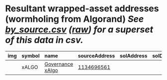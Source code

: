 
Resultant wrapped-asset addresses (wormholing from Algorand)
_See [by_source.csv](by_source.csv) ([raw](https://raw.githubusercontent.com/certusone/wormhole-token-list/main/content/by_source.csv)) for a superset of this data in csv._
=========================================================================
  
| img   | symbol   | name                                               | sourceAddress                                             | solAddress   | solDecimals   | solMarkets   | ethAddress   | ethDecimals   | ethMarkets   | terraAddress   | terraDecimals   | terraMarkets   | bscAddress                                                                                                           |   bscDecimals | bscMarkets                                      | maticAddress   | maticDecimals   | maticMarkets   | avaxAddress   | avaxDecimals   | avaxMarkets   | oasisAddress   | oasisDecimals   | oasisMarkets   | auroraAddress   | auroraDecimals   | auroraMarkets   | ftmAddress   | ftmDecimals   | ftmMarkets   | karuraAddress   | karuraDecimals   | karuraMarkets   | acalaAddress   | acalaDecimals   | acalaMarkets   | klaytnAddress   | klaytnDecimals   | klaytnMarkets   | celoAddress   | celoDecimals   | celoMarkets   | nearAddress   | nearDecimals   | nearMarkets   | moonbeamAddress   | moonbeamDecimals   | moonbeamMarkets   | terra2Address   | terra2Decimals   | terra2Markets   | injectiveAddress   | injectiveDecimals   | injectiveMarkets   | aptosAddress   | aptosDecimals   | aptosMarkets   | arbitrumAddress   | arbitrumDecimals   | arbitrumMarkets   | optimismAddress   | optimismDecimals   | optimismMarkets   | xplaAddress   | xplaDecimals   | xplaMarkets   | symbol   |
|:------|:---------|:---------------------------------------------------|:----------------------------------------------------------|:-------------|:--------------|:-------------|:-------------|:--------------|:-------------|:---------------|:----------------|:---------------|:---------------------------------------------------------------------------------------------------------------------|--------------:|:------------------------------------------------|:---------------|:----------------|:---------------|:--------------|:---------------|:--------------|:---------------|:----------------|:---------------|:----------------|:-----------------|:----------------|:-------------|:--------------|:-------------|:----------------|:-----------------|:----------------|:---------------|:----------------|:---------------|:----------------|:-----------------|:----------------|:--------------|:---------------|:--------------|:--------------|:---------------|:--------------|:------------------|:-------------------|:------------------|:----------------|:-----------------|:----------------|:-------------------|:--------------------|:-------------------|:---------------|:----------------|:---------------|:------------------|:-------------------|:------------------|:------------------|:-------------------|:------------------|:--------------|:---------------|:--------------|:-----------------|
|       | xALGO    | [Governance xAlgo](http://coingecko.com/en/coins/) | [1134696561](https://algoexplorer.io//address/1134696561) |              |               |              |              |               |              |                |                 |                | [0x0034719300501B06E10Ebb1D07ea5967301F0941](https://bscscan.com/address/0x0034719300501B06E10Ebb1D07ea5967301F0941) |             6 | [pancakeswap](https://pancakeswap.finance/swap) |                |                 |                |               |                |               |                |                 |                |                 |                  |                 |              |               |              |                 |                  |                 |                |                 |                |                 |                  |                 |               |                |               |               |                |               |                   |                    |                   |                 |                  |                 |                    |                     |                    |                |                 |                |                   |                    |                   |                   |                    |                   |               |                |               | xALGO            |